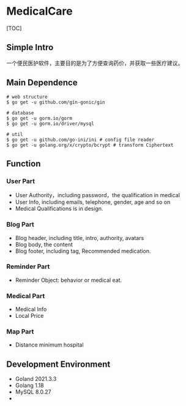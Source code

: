 # MedicalCare

[TOC]

## Simple Intro

一个便民医护软件，主要目的是为了方便查询药价，并获取一些医疗建议。

## Main Dependence

```shell
# web structure
$ go get -u github.com/gin-gonic/gin

# database
$ go get -u gorm.io/gorm
$ go get -u gorm.io/driver/mysql

# util
$ go get -u github.com/go-ini/ini # config file reader
$ go get -u golang.org/x/crypto/bcrypt # transform Ciphertext
```

## Function

### User Part

- User Authority，including password，the qualification in medical
- User Info, including emails, telephone, gender, age and so on
- Medical Qualifications is in design.

### Blog Part

- Blog header, including title, intro, authority, avatars
- Blog body, the content
- Blog footer, including tag, Recommended medication.

### Reminder Part

- Reminder Object: behavior or medical eat.

### Medical Part

- Medical Info
- Local Price

### Map Part

- Distance minimum hospital



## Development Environment

- Goland 2021.3.3
- Golang 1.18
- MySQL 8.0.27
- 
